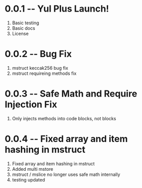 # 0.0.1 -- Yul Plus Launch!

1. Basic testing
2. Basic docs
3. License

# 0.0.2 -- Bug Fix

1. mstruct keccak256 bug fix
2. mstruct requireing methods fix

# 0.0.3 -- Safe Math and Require Injection Fix

1. Only injects methods into code blocks, not blocks

# 0.0.4 -- Fixed array and item hashing in mstruct

1. Fixed array and item hashing in mstruct
2. Added multi mstore
3. mstruct / mslice no longer uses safe math internally
4. testing updated
